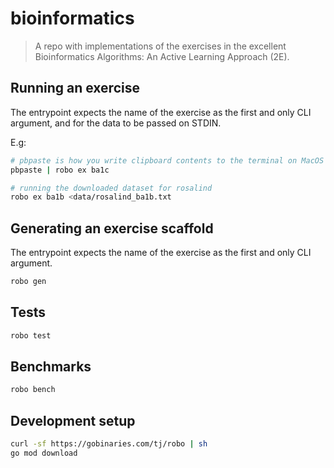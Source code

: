 # bioinformatics

> A repo with implementations of the exercises in the excellent Bioinformatics Algorithms: An Active Learning Approach (2E).

## Running an exercise

The entrypoint expects the name of the exercise as the first and only CLI argument, and for the data to be passed on STDIN.

E.g:

```bash
# pbpaste is how you write clipboard contents to the terminal on MacOS
pbpaste | robo ex ba1c

# running the downloaded dataset for rosalind
robo ex ba1b <data/rosalind_ba1b.txt
```

## Generating an exercise scaffold

The entrypoint expects the name of the exercise as the first and only CLI argument.

```bash
robo gen
```

## Tests

```bash
robo test
```

## Benchmarks

```bash
robo bench
```

## Development setup

```bash
curl -sf https://gobinaries.com/tj/robo | sh
go mod download
```

